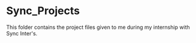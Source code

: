 # Sync_Projects
This folder contains the project files given to me during my internship with Sync Inter's. 
